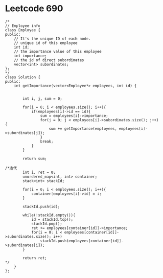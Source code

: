 # Leetcode 690
    /*
    // Employee info
    class Employee {
    public:
        // It's the unique ID of each node.
        // unique id of this employee
        int id;
        // the importance value of this employee
        int importance;
        // the id of direct subordinates
        vector<int> subordinates;
    };
    */
    class Solution {
    public:
        int getImportance(vector<Employee*> employees, int id) {


            int i, j, sum = 0;

            for(i = 0; i < employees.size(); i++){
                if(employees[i]->id == id){
                    sum = employees[i]->importance;
                    for(j = 0; j < employees[i]->subordinates.size(); j++){
                        sum += getImportance(employees, employees[i]->subordinates[j]);
                    }
                    break;
                }
            }

            return sum; 

    /*迭代        
            int i, ret = 0;
            unordered_map<int, int> container;
            stack<int> stackId;

            for(i = 0; i < employees.size(); i++){
                container[employees[i]->id] = i;
            }

            stackId.push(id);

            while(!stackId.empty()){
                id = stackId.top();
                stackId.pop();
                ret += employees[container[id]]->importance;
                for(i = 0; i < employees[container[id]]->subordinates.size(); i++)
                    stackId.push(employees[container[id]]->subordinates[i]);
            }

            return ret;
    */
        }
    };
